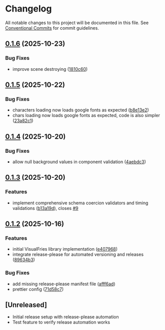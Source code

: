 # Changelog

All notable changes to this project will be documented in this file. See [Conventional Commits](https://conventionalcommits.org) for commit guidelines.

## [0.1.6](https://github.com/ContentFries/visualfries/compare/visualfries-v0.1.5...visualfries-v0.1.6) (2025-10-23)


### Bug Fixes

* improve scene destroying ([1810c60](https://github.com/ContentFries/visualfries/commit/1810c60c62e2dcff2681eb078f0102093ebbfefc))

## [0.1.5](https://github.com/ContentFries/visualfries/compare/visualfries-v0.1.4...visualfries-v0.1.5) (2025-10-22)


### Bug Fixes

* characters loading now loads google fonts as expected ([b8e13e2](https://github.com/ContentFries/visualfries/commit/b8e13e2a8b3cce69f27deaf5b2415986bacd7934))
* chars loading now loads google fonts as expected, code is also simpler ([23a82c1](https://github.com/ContentFries/visualfries/commit/23a82c189e277278e594a1ccb8617ccd19d4efb8))

## [0.1.4](https://github.com/ContentFries/visualfries/compare/visualfries-v0.1.3...visualfries-v0.1.4) (2025-10-20)


### Bug Fixes

* allow null background values in component validation ([4aebdc3](https://github.com/ContentFries/visualfries/commit/4aebdc3049f4a3a5f96870b24b338a7915f1464f))

## [0.1.3](https://github.com/ContentFries/visualfries/compare/visualfries-v0.1.2...visualfries-v0.1.3) (2025-10-20)


### Features

* implement comprehensive schema coercion validators and timing validations ([b13a19d](https://github.com/ContentFries/visualfries/commit/b13a19d37d300a3edac7bf3803b8853d50999bfa)), closes [#9](https://github.com/ContentFries/visualfries/issues/9)

## [0.1.2](https://github.com/ContentFries/visualfries/compare/visualfries-v0.1.1...visualfries-v0.1.2) (2025-10-16)


### Features

* initial VisualFries library implementation ([e407968](https://github.com/ContentFries/visualfries/commit/e4079687d1c680190a80e8fa5ec046b86dabe9de))
* integrate release-please for automated versioning and releases ([89634b3](https://github.com/ContentFries/visualfries/commit/89634b3701f6fbdcee0363b3416595998fe54724))


### Bug Fixes

* add missing release-please manifest file ([afff6ad](https://github.com/ContentFries/visualfries/commit/afff6ada7a69af69f754eed1cccc79ae8507e4de))
* prettier config ([71d58c7](https://github.com/ContentFries/visualfries/commit/71d58c796389ab7a3a9df083d715311d29c3542b))

## [Unreleased]

- Initial release setup with release-please automation
- Test feature to verify release automation works
